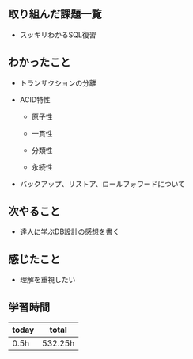 

## 取り組んだ課題一覧

- スッキリわかるSQL復習

## わかったこと

- トランザクションの分離

- ACID特性

   - 原子性

   - 一貫性

   - 分類性

   - 永続性

- バックアップ、リストア、ロールフォワードについて

## 次やること

- 達人に学ぶDB設計の感想を書く

## 感じたこと

- 理解を重視したい

## 学習時間

| today | total | 
|---|---|
| 0\.5h | 532\.25h | 


